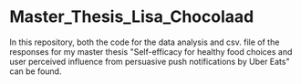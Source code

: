 # Master_Thesis_Lisa_Chocolaad
In this repository, both the code for the data analysis and csv. file of the responses for my master thesis
"Self-efficacy for healthy food choices and user perceived influence from persuasive push notifications by Uber Eats" can be found. 
